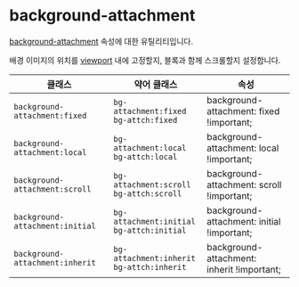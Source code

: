 # background-attachment

[background-attachment](https://developer.mozilla.org/en-US/docs/Web/CSS/background-attachment) 속성에 대한 유틸리티입니다.

배경 이미지의 위치를 [viewport](https://developer.mozilla.org/en-US/docs/Glossary/Viewport) 내에 고정할지, 블록과 함께 스크롤할지 설정합니다.

<table>
  <thead>
    <tr>
      <th scope="col">클래스</th>
      <th scope="col">약어 클래스</th>
      <th scope="col">속성</th>
    </tr>
  </thead>
<tbody>
  <!-- background-attachment:fixed -->
  <tr>
    <td><code>background-attachment:fixed</code></td>
    <td>
      <code>bg-attachment:fixed</code>
      <br/>
      <code>bg-attch:fixed</code>
    </td>
    <td>
      <span class="code">background-attachment: fixed !important;</span>
    </td>
  </tr>

  <!-- background-attachment:local -->
  <tr>
    <td><code>background-attachment:local</code></td>
    <td>
      <code>bg-attachment:local</code>
      <br/>
      <code>bg-attch:local</code>
    </td>
    <td>
      <span class="code">background-attachment: local !important;</span>
    </td>
  </tr>

  <!-- background-attachment:scroll -->
  <tr>
    <td><code>background-attachment:scroll</code></td>
    <td>
      <code>bg-attachment:scroll</code>
      <br/>
      <code>bg-attch:scroll</code>
    </td>
    <td>
      <span class="code">background-attachment: scroll !important;</span>
    </td>
  </tr>

  <!-- background-attachment:initial -->
  <tr>
    <td><code>background-attachment:initial</code></td>
    <td>
      <code>bg-attachment:initial</code>
      <br/>
      <code>bg-attch:initial</code>
    </td>
    <td>
      <span class="code">background-attachment: initial !important;</span>
    </td>
  </tr>

  <!-- background-attachment:inherit -->
  <tr>
    <td><code>background-attachment:inherit</code></td>
    <td>
      <code>bg-attachment:inherit</code>
      <br/>
      <code>bg-attch:inherit</code>
    </td>
    <td>
      <span class="code">background-attachment: inherit !important;</span>
    </td>
  </tr>
</tbody>

</table>
